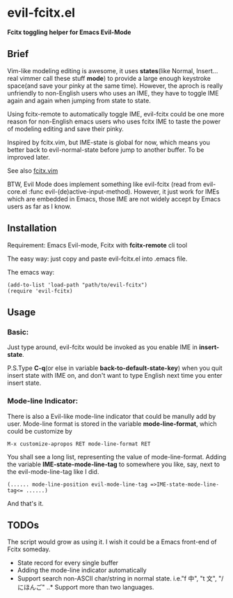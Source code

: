 # evil-fcitx.el
**Fcitx toggling helper for Emacs Evil-Mode**

## Brief

Vim-like modeling editing is awesome, it uses __states__(like Normal, Insert... real vimmer call these stuff __mode__) to provide a large enough keystroke space(and save your pinky at the same time). However, the aproch is really unfriendly to non-English users who uses an IME, they have to toggle IME again and again when jumping from state to state.

Using fcitx-remote to automatically toggle IME, evil-fcitx could be one more reason for non-English emacs users who uses fcitx IME to taste the power of modeling editing and save their pinky.

Inspired by fcitx.vim, but IME-state is global for now, which means you better back to evil-normal-state before jump to another buffer. To be improved later.

See also [fcitx.vim](http://www.vim.org/scripts/script.php?script_id=3764)

BTW, Evil Mode does implement something like evil-fcitx (read from evil-core.el :func evil-(de)active-input-method). However, it just work for IMEs which are embedded in Emacs, those IME are not widely accept by Emacs users as far as I know.

## Installation

Requirement: Emacs Evil-mode, Fcitx with __fcitx-remote__ cli tool

The easy way: just copy and paste evil-fcitx.el into .emacs file.

The emacs way: 
~~~
(add-to-list 'load-path "path/to/evil-fcitx")
(require 'evil-fcitx)
~~~

## Usage

### Basic:

Just type around, evil-fcitx would be invoked as you enable IME in __insert-state__.

P.S.Type __C-q__(or else in variable __back-to-default-state-key__) when you quit insert state with IME on, and don't want to type English next time you enter insert state.

### Mode-line Indicator:

There is also a Evil-like mode-line indicator that could be manully add by user. Mode-line format is stored in the variable __mode-line-format__, which could be customize by

~~~
M-x customize-apropos RET mode-line-format RET
~~~

You shall see a long list, representing the value of mode-line-format. Adding the variable __IME-state-mode-line-tag__ to somewhere you like, say, next to the evil-mode-line-tag like I did.

~~~
(...... mode-line-position evil-mode-line-tag =>IME-state-mode-line-tag<= ......)
~~~

And that's it.

## TODOs

The script would grow as using it. I wish it could be a Emacs front-end of Fcitx someday.

* State record for every single buffer
* Adding the mode-line indicator automatically
* Support search non-ASCII char/string in normal state. i.e."f 中", "t 文", "/ にほんご"
..* Support more than two languages.
